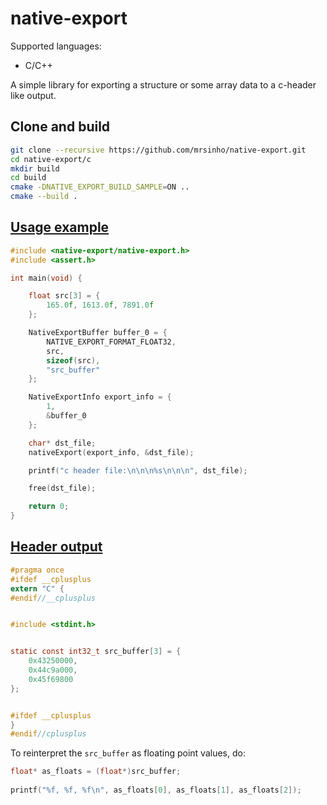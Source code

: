 # native-export

Supported languages:
 - C/C++

A simple library for exporting a structure or some array data to a c-header like output.

## Clone and build

```bash
git clone --recursive https://github.com/mrsinho/native-export.git
cd native-export/c
mkdir build
cd build
cmake -DNATIVE_EXPORT_BUILD_SAMPLE=ON ..
cmake --build .
```

## [Usage example](c/sample/src/native-export-sample.c)

```c
#include <native-export/native-export.h>
#include <assert.h>

int main(void) {

	float src[3] = {
		165.0f, 1613.0f, 7891.0f
	};

	NativeExportBuffer buffer_0 = {
		NATIVE_EXPORT_FORMAT_FLOAT32,
		src,
		sizeof(src),
		"src_buffer"
	};

	NativeExportInfo export_info = {
	    1,
		&buffer_0
	};

	char* dst_file;
	nativeExport(export_info, &dst_file);

	printf("c header file:\n\n\n%s\n\n\n", dst_file);

	free(dst_file);

	return 0;
}
```

## [Header output](c/sample/native-export-output.h)

```c
#pragma once
#ifdef __cplusplus
extern "C" {
#endif//__cplusplus


#include <stdint.h>


static const int32_t src_buffer[3] = {
	0x43250000,
	0x44c9a000,
	0x45f69800
};


#ifdef __cplusplus
}
#endif//cplusplus
```

To reinterpret the `src_buffer` as floating point values, do:

```c
float* as_floats = (float*)src_buffer;
    
printf("%f, %f, %f\n", as_floats[0], as_floats[1], as_floats[2]);
```